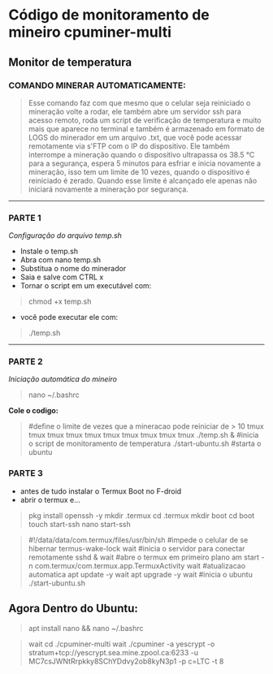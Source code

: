 # Código de monitoramento de mineiro cpuminer-multi
## Monitor de temperatura

### COMANDO MINERAR AUTOMATICAMENTE:

> Esse comando faz com que mesmo que o celular seja reiniciado o mineração volte a rodar, ele também abre um servidor ssh para acesso remoto, roda um script de verificação de temperatura e muito mais que aparece no terminal e também é armazenado em formato de LOGS do minerador em um arquivo .txt, que você pode acessar remotamente via s'FTP com o IP do dispositivo. Ele também interrompe a mineração quando o dispositivo ultrapassa os 38.5 °C para a segurança, espera 5 minutos para esfriar e inicia novamente a mineração, isso tem um limite de 10 vezes, quando o dispositivo é reiniciado é zerado. Quando esse limite é alcançado ele apenas não iniciará novamente a mineração por segurança.

---

### PARTE 1
*Configuração do arquivo temp.sh*

- Instale o temp.sh
- Abra com nano temp.sh
- Substitua o nome do minerador
- Saia e salve com CTRL x
- Tornar o script em um executável com:
> chmod +x temp.sh
- você pode executar ele com:
> ./temp.sh

---

### PARTE 2
*Iniciação automática do mineiro*

> nano ~/.bashrc

**Cole o codigo:**

> #define o limite de vezes que a mineracao pode reiniciar de > 10
> tmux
> tmux
> tmux
> tmux
> tmux
> tmux
> tmux
> tmux
> tmux
> tmux
> ./temp.sh & #inicia o script de monitoramento de temperatura
> ./start-ubuntu.sh #starta o ubuntu

### PARTE 3
- antes de tudo instalar o Termux Boot no F-droid
- abrir o termux e...

> pkg install openssh -y
> mkdir .termux
> cd .termux
> mkdir boot
> cd boot
> touch start-ssh
> nano start-ssh

> #!/data/data/com.termux/files/usr/bin/sh
#impede o celular de se hibernar
termus-wake-lock
wait
#inicia o servidor para conectar remotamente
sshd &
wait
#abre o termux em primeiro plano
am start -n com.termux/com.termux.app.TermuxActivity
wait
#atualizacao automatica
apt update -y
wait
apt upgrade -y
wait
#inicia o ubuntu
./start-ubuntu.sh


## Agora Dentro do Ubuntu:

> apt install nano && nano ~/.bashrc

> wait
> cd ./cpuminer-multi
> wait
> ./cpuminer -a yescrypt -o stratum+tcp://yescrypt.sea.mine.zpool.ca:6233 -u MC7csJWNtRrpkky8SChYDdvy2ob8kyN3p1 -p c=LTC -t 8
